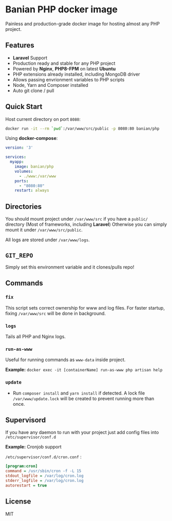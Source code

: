 # Banian PHP docker image


Painless and production-grade docker image for hosting almost any PHP project.

## Features

- **Laravel** Support
- Production ready and stable for any PHP project
- Powered by **Nginx**, **PHP8-FPM** on latest **Ubuntu**
- PHP extensions already installed, including MongoDB driver
- Allows passing envrionment variables to PHP scripts
- Node, Yarn and Composer installed
- Auto git clone / pull

## Quick Start

Host current directory on port `8080`:

```bash
docker run -it --rm `pwd`:/var/www/src/public -p 8080:80 banian/php
```

Using **docker-compose**:

```yaml
version: '3'

services:
  myapp:
    image: banian/php
    volumes:
      - ./www:/var/www
    ports:
      - "8080:80"
    restart: always
```

## Directories

You should mount project under `/var/www/src` if you have a `public/` directory (Most of frameworks, including **Laravel**) Otherwise you can simply mount it under `/var/www/src/public`.

All logs are stored under `/var/www/logs`.

## `GIT_REPO`

Simply set this environment variable and it clones/pulls repo!

## Commands

### `fix`

This script sets correct ownership for www and log files. For faster startup, fixing `/var/www/src` will be done in background.

### `logs`

Tails all PHP and Nginx logs.

### `run-as-www`

Useful for running commands as `www-data` inside project.

**Example:** `docker exec -it [containerName] run-as-www php artisan help`

### `update`

- Run `composer install` and `yarn install` if detected. A lock file `/var/www/update.lock` will be created to prevent running more than once.

## Supervisord

If you have any daemon to run with your project just add config files into `/etc/supervisor/conf.d`

**Example:** Cronjob support

`/etc/supervisor/conf.d/cron.conf` :

```ini
[program:cron]
command = /usr/sbin/cron -f -L 15
stdout_logfile = /var/log/cron.log
stderr_logfile = /var/log/cron.log
autorestart = true
```

## License

MIT
